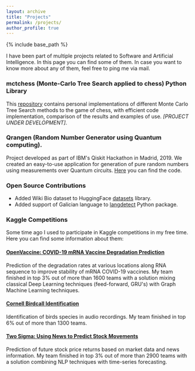 ```yaml
---
layout: archive
title: "Projects"
permalink: /projects/
author_profile: true
---
```


{% include base_path %}

I have been part of multiple projects related to Software and Artificial Intelligence. In this page you can find some of them. In case you want to know more about any of them, feel free to ping me via mail.

### mctchess (Monte-Carlo Tree Search applied to chess) Python Library

This [repository](https://github.com/alejandrocros/monte_carlo_tree_chess) contains personal implementations of different Monte Carlo Tree Search methods to the game of chess, with efficient code implementation, comparison of the results and examples of use. *[PROJECT UNDER DEVELOPMENT]*.
### Qrangen (Random Number Generator using Quantum computing).
Project developed as part of IBM's Qiskit Hackathon in Madrid, 2019. We created an easy-to-use application for generation of pure random numbers using measurements over Quantum circuits. [Here](https://github.com/alejandrocros/Qrangen) you can find the code.

### Open Source Contributions
- Added Wiki Bio dataset to HuggingFace [datasets](https://github.com/huggingface/datasets) library.
- Added support of Galician language to [langdetect](https://github.com/Mimino666/langdetect) Python package.

### Kaggle Competitions
Some time ago I used to participate in Kaggle competitions in my free time. Here you can find some information about them:
#### [OpenVaccine: COVID-19 mRNA Vaccine Degradation Prediction](https://www.kaggle.com/c/stanford-covid-vaccine)

Prediction of the degradation rates at various locations along RNA sequence to improve stability of mRNA COVID-19 vaccines. My team finished in top 3% out of more than 1600 teams with a solution mixing classical Deep Learning techniques (feed-forward, GRU's) with Graph Machine Learning techniques.

#### [Cornell Birdcall Identification](https://www.kaggle.com/c/birdsong-recognition)
Identification of birds species in audio recordings.  My team finished in top 6% out of more than 1300 teams.
#### [Two Sigma: Using News to Predict Stock Movements](https://www.kaggle.com/c/two-sigma-financial-news/)
Prediction of future stock price returns based on market data and news information. My team finished in top 3% out of more than 2900 teams with a solution combining NLP techniques with time-series forecasting.
